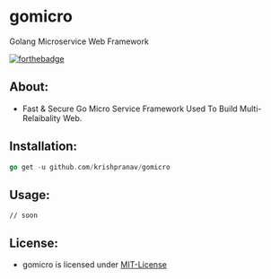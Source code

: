 # gomicro
Golang Microservice Web Framework

[![forthebadge](https://forthebadge.com/images/badges/made-with-go.svg)](https://forthebadge.com)

## About:
- Fast & Secure Go Micro Service Framework Used To Build Multi-Relaibality Web.


## Installation:
```go 
go get -u github.com/krishpranav/gomicro
```

## Usage:
```golang
// soon
```

## License:
- gomicro is licensed under [MIT-License](https://github.com/krishpranav/gomicro/blob/main/LICENSE)